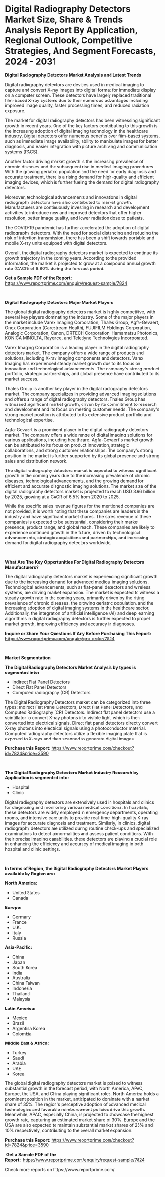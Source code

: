 <p><h1>Digital Radiography Detectors Market Size, Share & Trends Analysis Report By Application, Regional Outlook, Competitive Strategies, And Segment Forecasts, 2024 - 2031</h1></p><p><strong>Digital Radiography Detectors Market Analysis and Latest Trends</strong></p>
<p><p>Digital radiography detectors are devices used in medical imaging to capture and convert X-ray images into digital format for immediate display on a computer screen. These detectors have largely replaced traditional film-based X-ray systems due to their numerous advantages including improved image quality, faster processing times, and reduced radiation exposure.</p><p>The market for digital radiography detectors has been witnessing significant growth in recent years. One of the key factors contributing to this growth is the increasing adoption of digital imaging technology in the healthcare industry. Digital detectors offer numerous benefits over film-based systems, such as immediate image availability, ability to manipulate images for better diagnosis, and easier integration with picture archiving and communication systems (PACS).</p><p>Another factor driving market growth is the increasing prevalence of chronic diseases and the subsequent rise in medical imaging procedures. With the growing geriatric population and the need for early diagnosis and accurate treatment, there is a rising demand for high-quality and efficient imaging devices, which is further fueling the demand for digital radiography detectors.</p><p>Moreover, technological advancements and innovations in digital radiography detectors have also contributed to market growth. Manufacturers are continuously investing in research and development activities to introduce new and improved detectors that offer higher resolution, better image quality, and lower radiation dose to patients.</p><p>The COVID-19 pandemic has further accelerated the adoption of digital radiography detectors. With the need for social distancing and reducing the risk of infection transmission, there has been a shift towards portable and mobile X-ray units equipped with digital detectors.</p><p>Overall, the digital radiography detectors market is expected to continue its growth trajectory in the coming years. According to the provided information, the market is projected to grow at a compound annual growth rate (CAGR) of 8.80% during the forecast period.</p></p>
<p><strong>Get a Sample PDF of the Report:&nbsp;</strong> <a href="https://www.reportprime.com/enquiry/request-sample/7824">https://www.reportprime.com/enquiry/request-sample/7824</a></p>
<p>&nbsp;</p>
<p><strong>Digital Radiography Detectors Major Market Players</strong></p>
<p><p>The global digital radiography detectors market is highly competitive, with several key players dominating the industry. Some of the major players in the market include Varex Imaging Corporation, Thales Group, Agfa-Gevaert, Onex Corporation (Carestream Health), FUJIFILM Holdings Corporation, Analogic Corporation, Canon, DRTECH Corporation, Hamamatsu Photonics, KONICA MINOLTA, Rayence, and Teledyne Technologies Incorporated.</p><p>Varex Imaging Corporation is a leading player in the digital radiography detectors market. The company offers a wide range of products and solutions, including X-ray imaging components and detectors. Varex Imaging has experienced steady market growth due to its focus on innovation and technological advancements. The company's strong product portfolio, strategic partnerships, and global presence have contributed to its market success. </p><p>Thales Group is another key player in the digital radiography detectors market. The company specializes in providing advanced imaging solutions and offers a range of digital radiography detectors. Thales Group has witnessed significant market growth, driven by its commitment to research and development and its focus on meeting customer needs. The company's strong market position is attributed to its extensive product portfolio and technological expertise.</p><p>Agfa-Gevaert is a prominent player in the digital radiography detectors market. The company offers a wide range of digital imaging solutions for various applications, including healthcare. Agfa-Gevaert's market growth can be attributed to its focus on product innovation, strategic collaborations, and strong customer relationships. The company's strong position in the market is further supported by its global presence and strong sales and distribution network.</p><p>The digital radiography detectors market is expected to witness significant growth in the coming years due to the increasing prevalence of chronic diseases, technological advancements, and the growing demand for efficient and accurate diagnostic imaging solutions. The market size of the digital radiography detectors market is projected to reach USD 3.66 billion by 2025, growing at a CAGR of 6.5% from 2020 to 2025.</p><p>While the specific sales revenue figures for the mentioned companies are not provided, it is worth noting that these companies are leaders in the industry and have significant market shares. The sales revenue of these companies is expected to be substantial, considering their market presence, product range, and global reach. These companies are likely to experience continued growth in the future, driven by technological advancements, strategic acquisitions and partnerships, and increasing demand for digital radiography detectors worldwide.</p></p>
<p>&nbsp;</p>
<p><strong>What Are The Key Opportunities For Digital Radiography Detectors Manufacturers?</strong></p>
<p><p>The digital radiography detectors market is experiencing significant growth due to the increasing demand for advanced medical imaging solutions. Technological advancements, such as flat-panel detectors and wireless systems, are driving market expansion. The market is expected to witness a steady growth rate in the coming years, primarily driven by the rising prevalence of chronic diseases, the growing geriatric population, and the increasing adoption of digital imaging systems in the healthcare sector. Additionally, the integration of artificial intelligence (AI) and deep learning algorithms in digital radiography detectors is further expected to propel market growth, improving efficiency and accuracy in diagnoses.</p></p>
<p><strong>Inquire or Share Your Questions If Any Before Purchasing This Report:</strong> <a href="https://www.reportprime.com/enquiry/pre-order/7824">https://www.reportprime.com/enquiry/pre-order/7824</a></p>
<p>&nbsp;</p>
<p><strong>Market Segmentation</strong></p>
<p><strong>The Digital Radiography Detectors Market Analysis by types is segmented into:</strong></p>
<p><ul><li>Indirect Flat Panel Detectors</li><li>Direct Flat Panel Detectors</li><li>Computed radiography (CR) Detectors</li></ul></p>
<p><p>The Digital Radiography Detectors market can be categorized into three types: Indirect Flat Panel Detectors, Direct Flat Panel Detectors, and Computed Radiography (CR) Detectors. Indirect flat panel detectors use a scintillator to convert X-ray photons into visible light, which is then converted into electrical signals. Direct flat panel detectors directly convert X-ray photons into electrical signals using a photoconductor material. Computed radiography detectors utilize a flexible imaging plate that is exposed to X-rays and then scanned to generate digital images.</p></p>
<p><strong>Purchase this Report:&nbsp;</strong><a href="https://www.reportprime.com/checkout?id=7824&price=3590">https://www.reportprime.com/checkout?id=7824&price=3590</a></p>
<p>&nbsp;</p>
<p><strong>The Digital Radiography Detectors Market Industry Research by Application is segmented into:</strong></p>
<p><ul><li>Hospital</li><li>Clinic</li></ul></p>
<p><p>Digital radiography detectors are extensively used in hospitals and clinics for diagnosing and monitoring various medical conditions. In hospitals, these detectors are widely employed in emergency departments, operating rooms, and intensive care units to provide real-time, high-quality X-ray images for accurate diagnosis and treatment. Similarly, in clinics, digital radiography detectors are utilized during routine check-ups and specialized examinations to detect abnormalities and assess patient conditions. With their precise imaging capabilities, these detectors are playing a crucial role in enhancing the efficiency and accuracy of medical imaging in both hospital and clinic settings.</p></p>
<p>&nbsp;</p>
<p><strong>In terms of Region, the Digital Radiography Detectors Market Players available by Region are:</strong></p>
<p>
    <p> <strong> North America: </strong>
        <ul>
            <li>United States</li>
            <li>Canada</li>
        </ul>
        </p> 
    <p> <strong> Europe: </strong>
        <ul>
            <li>Germany</li>
            <li>France</li>
            <li>U.K.</li>
            <li>Italy</li>
            <li>Russia</li>
        </ul>
        </p> 
    <p> <strong> Asia-Pacific: </strong>
        <ul>
            <li>China</li>
            <li>Japan</li>
            <li>South Korea</li>
            <li>India</li>
            <li>Australia</li>
            <li>China Taiwan</li>
            <li>Indonesia</li>
            <li>Thailand</li>
            <li>Malaysia</li>
        </ul>
        </p> 
    <p> <strong> Latin America: </strong>
        <ul>
            <li>Mexico</li>
            <li>Brazil</li>
            <li>Argentina Korea</li>
            <li>Colombia</li>
        </ul>
        </p> 
    <p> <strong> Middle East & Africa: </strong>
        <ul>
            <li>Turkey</li>
            <li>Saudi</li>
            <li>Arabia</li>
            <li>UAE</li>
            <li>Korea</li>
        </ul>
    </p>
    </p>
<p><p>The global digital radiography detectors market is poised to witness substantial growth in the forecast period, with North America, APAC, Europe, the USA, and China playing significant roles. North America holds a prominent position in the market, anticipated to dominate with a market share of 35%. The region's perceptive adoption of advanced medical technologies and favorable reimbursement policies drive this growth. Meanwhile, APAC, especially China, is projected to showcase the highest growth rate, capturing an estimated market share of 30%. Europe and the USA are also expected to maintain substantial market shares of 25% and 10% respectively, contributing to the overall market expansion.</p></p>
<p><strong>Purchase this Report: </strong><a href="https://www.reportprime.com/checkout?id=7824&price=3590">https://www.reportprime.com/checkout?id=7824&price=3590</a></p>
<p>&nbsp;<strong>Get a Sample PDF of the Report:&nbsp;&nbsp;</strong><a href="https://www.reportprime.com/enquiry/request-sample/7824">https://www.reportprime.com/enquiry/request-sample/7824</a></p>
<p><strong></strong></p>
<p>Check more reports on https://www.reportprime.com/</p>